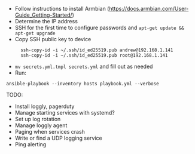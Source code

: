 * Follow instructions to install Armbian (https://docs.armbian.com/User-Guide_Getting-Started/)
* Determine the IP address
* SSH for the first time to configure passwords and `apt-get update && apt-get upgrade`
* Copy SSH public key to device
  ```
    ssh-copy-id -i ~/.ssh/id_ed25519.pub andrew@192.168.1.141
    ssh-copy-id -i ~/.ssh/id_ed25519.pub root@192.168.1.141
  ```
* `mv secrets.yml.tmpl secrets.yml` and fill out as needed
* Run:
```
ansible-playbook --inventory hosts playbook.yml --verbose
```

TODO:
* Install loggly, pagerduty
* Manage starting services with systemd?
* Set up log rotation
* Manage loggly agent
* Paging when services crash
* Write or find a UDP logging service
* Ping alerting
